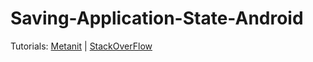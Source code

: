 # Saving-Application-State-Android

Tutorials: <a href="https://metanit.com/java/android/12.3.php">Metanit</a> | <a href="https://stackoverflow.com/a/12503875/17680989">StackOverFlow</a>
